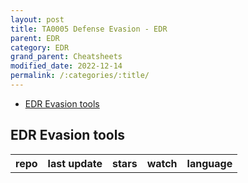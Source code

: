 ```yaml
---
layout: post
title: TA0005 Defense Evasion - EDR
parent: EDR
category: EDR
grand_parent: Cheatsheets
modified_date: 2022-12-14
permalink: /:categories/:title/
---
```


<!-- vscode-markdown-toc -->
* [EDR Evasion tools](#EDREvasiontools)

<!-- vscode-markdown-toc-config
	numbering=false
	autoSave=true
	/vscode-markdown-toc-config -->
<!-- /vscode-markdown-toc -->

## <a name='EDREvasiontools'></a>EDR Evasion tools 

<script src="https://code.jquery.com/jquery-1.9.1.min.js"></script>
<script>$(window).load(function() {var repos = ["https://api.github.com/repos/wavestone-cdt/EDRSandblast", "https://api.github.com/repos/MrEmpy/Awesome-AV-EDR-XDR-Bypass","https://api.github.com/repos/jthuraisamy/TelemetrySourcerer","https://api.github.com/repos/KiFilterFiberContext/warbird-hook","https://api.github.com/repos/hlldz/RefleXXion","https://api.github.com/repos/optiv/ScareCrow","https://api.github.com/repos/PwnDexter/SharpEDRChecker"]; for (rep in repos) {$.ajax({type: "GET", url: repos[rep], dataType: "json", success: function(result) {$("#repo_list").append("<tr><td><a href='" + result.html_url + "' target='_blank'>" + result.name + "</a></td><td>" + result.updated_at + "</td><td>" + result.stargazers_count + "</td><td>" + result.watchers_count + "</td><td>" + result.language + "</td></tr>"); console.log(result);}});}console.log(result);});</script>

<div id="repos">
    <table id="repo_list" class="sortable">
      <tr><th>repo</th><th>last update</th><th>stars</th><th>watch</th><th>language</th></tr>
    </table>
    <link href="/sortable.css" rel="stylesheet" />
    <script src="/sortable.js"></script>
</div>    